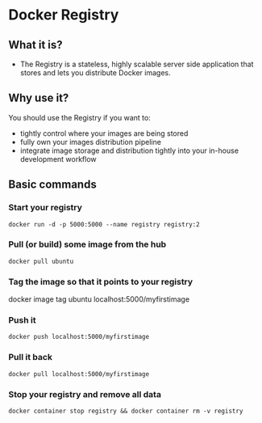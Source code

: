 # Docker Registry
## What it is?
- The Registry is a stateless, highly scalable server side application that stores and lets you distribute Docker images.
## Why use it?
You should use the Registry if you want to:
- tightly control where your images are being stored
- fully own your images distribution pipeline
- integrate image storage and distribution tightly into your in-house development workflow
## Basic commands
### Start your registry
```
docker run -d -p 5000:5000 --name registry registry:2
```
### Pull (or build) some image from the hub
```
docker pull ubuntu
```
### Tag the image so that it points to your registry
docker image tag ubuntu localhost:5000/myfirstimage
### Push it
```
docker push localhost:5000/myfirstimage
```
### Pull it back
```
docker pull localhost:5000/myfirstimage
```
### Stop your registry and remove all data
```
docker container stop registry && docker container rm -v registry
```

